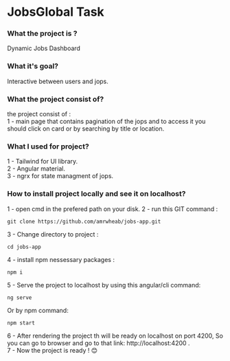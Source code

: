 
# JobsGlobal Task
### What the project is ?

Dynamic Jobs Dashboard

### What it's goal?

Interactive between users and jops.

### What the project consist of?

the project consist of : <br>
1 - main page that contains pagination of the jops and to access it you should click on card or by searching by title or location. <br>

### What I used for project?
1 - Tailwind for UI library. <br>
2 - Angular material. <br>
3 - ngrx for state managment of jops. <br>

### How to install project locally and see it on localhost?
1 - open cmd in the prefered path on your disk.
2 - run this GIT command :
```
git clone https://github.com/amrwheab/jobs-app.git
```
3 - Change directory to project :
```
cd jobs-app
```
4 - install npm nessessary packages :
```
npm i
```
5 - Serve the project to localhost by using this angular/cli command:
```
ng serve
```
Or by npm command: 
```
npm start
```
6 - After rendering the project th will be ready on localhost on port 4200, So you can go to browser and go to that link: http://localhost:4200 . <br>
7 - Now the project is ready ! 😊
